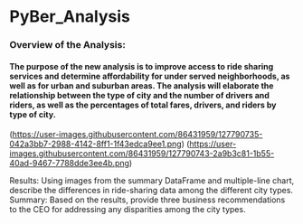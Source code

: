 # PyBer_Analysis
### Overview of the Analysis: 
#### The purpose of the new analysis is to improve access to ride sharing services and determine affordability for under served neighborhoods, as well as for urban and suburban areas. The analysis will elaborate the relationship between the type of city and the number of drivers and riders, as well as the percentages of total fares, drivers, and riders by type of city. 

(https://user-images.githubusercontent.com/86431959/127790735-042a3bb7-2988-4142-8ff1-1f43edca9ee1.png)
(https://user-images.githubusercontent.com/86431959/127790743-2a9b3c81-1b55-40ad-9467-7788dde3ee4b.png)


Results: Using images from the summary DataFrame and multiple-line chart, describe the differences in ride-sharing data among the different city types.
Summary: Based on the results, provide three business recommendations to the CEO for addressing any disparities among the city types.
